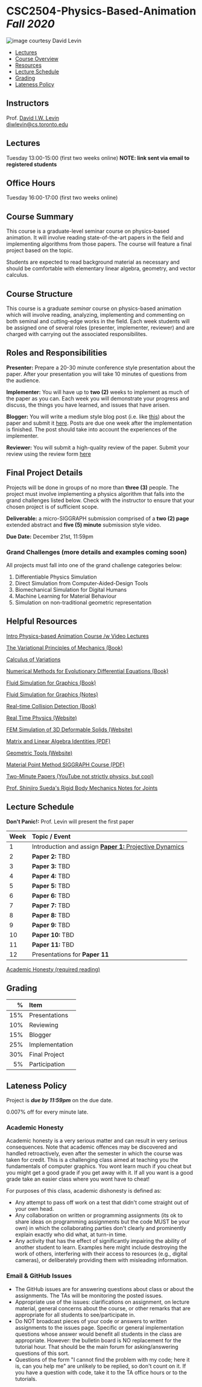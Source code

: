 # CSC2504-Physics-Based-Animation *Fall 2020*
![_image courtesy David Levin_](images/EolPenguinFallZoomedOut.gif)

- [Lectures](#Lectures)
- [Course Overview](#course-overview)
- [Resources](#helpful-resources )
- [Lecture Schedule](#lecture-schedule)
- [Grading](#grading)
- [Lateness Policy](#lateness-policy)

## Instructors
Prof. [David I.W. Levin](http://www.cs.toronto.edu/~diwlevin/)  
diwlevin@cs.toronto.edu  

## Lectures
Tuesday 13:00-15:00 (first two weeks online) **NOTE: link sent via email to registered students**

## Office Hours
Tuesday 16:00-17:00 (first two weeks online)

## Course Summary

This course is a graduate-level seminar course on physics-based animation. It will involve reading state-of-the-art papers in the field and implementing algorithms from those papers. The course will feature a final project based on the topic. 
  
Students are expected to read background material as necessary and should be comfortable with elementary linear algebra, geometry,
and vector calculus. 

## Course Structure
This course is a graduate *seminar* course on physics-based animation which will involve reading, analyzing, implementing and commenting on both seminal and cutting-edge works in the field. Each week students will be assigned one of several roles (presenter, implementer, reviewer) and are charged with carrying out the associated responsibilites.

## Roles and Responsibilities ##

**Presenter:** Prepare a 20-30 minute conference style presentation about the paper. After your presentation you will take 10 minutes of questions from the audience.  

**Implementer:** You will have up to **two (2)** weeks to implement as much of the paper as you can. Each week you will demonstrate your progress and discuss, the things you have learned, and issues that have arisen.

**Blogger:** You will write a medium style blog post (i.e. like [this](https://medium.com/inside-machine-learning/what-is-a-transformer-d07dd1fbec04)) about the paper and submit it [here](http://physics.diwlevin.com). Posts are due one week after the implementation is finished. The post should take into account the experiences of the implementer.

**Reviewer:** You will submit a high-quality review of the paper. Submit your review using the review form [here](https://forms.gle/nyqVhPmquHRKpaA48)

## Final Project Details
Projects will be done in groups of no more than **three (3)** people. The project must involve implementing a physics algorithm that falls into the grand challenges listed below. Check with the instructor to ensure that your chosen project is of sufficient scope. 

**Deliverable:**  a micro-SIGGRAPH submission comprised of a **two (2) page** extended abstract and **five (5) minute** submission style video.

**Due Date:** December 21st, 11:59pm

### Grand Challenges (more details and examples coming soon)
All projects must fall into one of the grand challenge categories below:
1. Differentiable Physics Simulation
2. Direct Simulation from Computer-Aided-Design Tools
3. Biomechanical Simulation for Digital Humans
4. Machine Learning for Material Behaviour 
5. Simulation on non-traditional geometric representation

## Helpful Resources  
[Intro Physics-based Animation Course /w Video Lectures](https://github.com/dilevin/CSC417-physics-based-animation)

[The Variational Principles of Mechanics (Book)](https://search.library.utoronto.ca/details?1576571&uuid=24e9601f-a561-440e-b4f7-0162225ae73d)  

[Calculus of Variations](https://books.google.ca/books/about/Calculus_of_Variations.html?id=YkFLGQeGRw4C&printsec=frontcover&source=kp_read_button&redir_esc=y#v=onepage&q&f=false)

[Numerical Methods for Evolutionary Differential Equations (Book) ](https://search.library.utoronto.ca/details?8723030)

[Fluid Simulation for Graphics (Book)](https://dl.acm.org/citation.cfm?id=1457699)   

[Fluid Simulation for Graphics (Notes)](https://www.cs.ubc.ca/~rbridson/fluidsimulation/fluids_notes.pdf)   

[Real-time Collision Detection (Book)](https://dl.acm.org/citation.cfm?id=1121584)

[Real Time Physics (Website)](http://matthias-mueller-fischer.ch/realtimephysics/)  
  
[FEM Simulation of 3D Deformable Solids (Website)](http://www.femdefo.org)

[Matrix and Linear Algebra Identities (PDF)](https://www.math.uwaterloo.ca/~hwolkowi/matrixcookbook.pdf)

[Geometric Tools (Website)](https://www.geometrictools.com)

[Material Point Method SIGGRAPH Course (PDF)](https://www.seas.upenn.edu/~cffjiang/research/mpmcourse/mpmcourse.pdf)

[Two-Minute Papers (YouTube not strictly physics, but cool)](https://www.youtube.com/channel/UCbfYPyITQ-7l4upoX8nvctg) 

[Prof. Shinjiro Sueda's Rigid Body Mechanics Notes for Joints](https://github.com/sueda/redmax/blob/master/notes.pdf)
  
## Lecture Schedule
**Don't Panic!:** Prof. Levin will present the first paper

| Week | Topic / Event |
| ---- | :------------ |
| 1    | Introduction and assign [**Paper 1:** Projective Dynamics](https://www.cs.utah.edu/~ladislav/bouaziz14projective/bouaziz14projective.html)
| 2    | **Paper 2:** TBD
| 3    | **Paper 3:** TBD
| 4    | **Paper 4:** TBD
| 5    | **Paper 5:** TBD
| 6    | **Paper 6:** TBD
| 7    | **Paper 7:** TBD
| 8    | **Paper 8:** TBD
| 9    | **Paper 9:** TBD
| 10   | **Paper 10:** TBD
| 11   | **Paper 11:** TBD
| 12   | Presentations for **Paper 11**

[Academic Honesty (required reading)](#academic-honesty)

## Grading

| % | Item |
| ----: | :-------------- |
| 15% | Presentations
| 10% | Reviewing 
| 15% | Blogger
| 25% | Implementation
| 30% | Final Project 
| 5%  | Participation 

## Lateness Policy

Project is **_due by 11:59pm_** on the due date.

0.007% off for every minute late.

### Academic Honesty

Academic honesty is a very serious matter and can result in very serious
consequences. Note that academic offences may be discovered and handled
retroactively, even after the semester in which the course was taken for credit.
This is a challenging class aimed at teaching you the fundamentals of computer
graphics. You wont learn much if you cheat but you might get a good grade if you
get away with it. If all you want is a good grade take an easier class where you
wont have to cheat!

For purposes of this class, academic dishonesty is defined as:

- Any attempt to pass off work on a test that didn't come straight out of your
  own head.
- Any collaboration on written or programming assignments (its ok to share ideas
  on programming assignments but the code MUST be your own) in which the
  collaborating parties don't clearly and prominently explain exactly who did
  what, at turn-in time.
- Any activity that has the effect of significantly impairing the ability of
  another student to learn. Examples here might include destroying the work of
  others, interfering with their access to resources (e.g., digital cameras), or
  deliberately providing them with misleading information.

### Email & GitHub Issues

- The GitHub issues are for answering questions about class or about the assignments. The TAs will be monitoring the posted issues.
- Appropriate use of the issues: clarifications on assignment, on lecture
  material, general concerns about the course, or other remarks that are
  appropriate for all students to see/participate in.
- Do NOT broadcast pieces of your code or answers to written assignments to the issues page. Specific or general implementation questions whose answer
  would benefit all students in the class are appropriate. However: the bulletin
  board is NO replacement for the tutorial hour. That should be the main forum
  for asking/answering questions of this sort.
- Questions of the form "I cannot find the problem with my code; here it is, can
  you help me" are unlikely to be replied, so don't count on it. If you have a
  question with code, take it to the TA office hours or to the tutorials.


